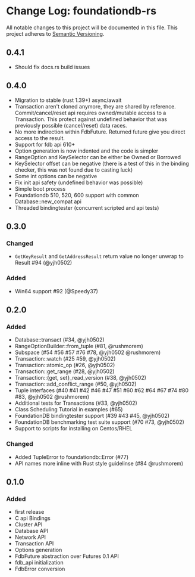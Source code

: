 # Change Log: foundationdb-rs

All notable changes to this project will be documented in this file.
This project adheres to [Semantic Versioning](http://semver.org/).

## 0.4.1

- Should fix docs.rs build issues

## 0.4.0

- Migration to stable (rust 1.39+) async/await
- Transaction aren't cloned anymore, they are shared by reference. Commit/cancel/reset api requires owned/mutable access to a Transaction. This protect against undefined behavior that was previously possible (cancel/reset) data races.
- No more indirection within FdbFuture. Returned future give you direct access to the result.
- Support for fdb api 610+
- Option generation is now indented and the code is simpler
- RangeOption and KeySelector can be either be Owned or Borrowed
- KeySelector offset can be negative (there is a test of this in the binding checker, this was not found due to casting luck)
- Some int options can be negative
- Fix init api safety (undefined behavior was possible)
- Simple boot process
- Foundationdb 510, 520, 600 support with common Database::new_compat api
- Threaded bindingtester (concurrent scripted and api tests)

## 0.3.0

### Changed

- `GetKeyResult` and `GetAddressResult` return value no longer unwrap to Result #94 (@yjh0502)

### Added

- Win64 support #92 (@Speedy37)

## 0.2.0

### Added

- Database::transact (#34, @yjh0502)
- RangeOptionBuilder::from_tuple (#81, @rushmorem)
- Subspace (#54 #56 #57 #76 #78, @yjh0502 @rushmorem)
- Transaction::watch (#25 #59, @yjh0502)
- Transaction::atomic_op (#26, @yjh0502)
- Transaction::get_range (#28, @yjh0502)
- Transaction::{get, set}\_read_version (#38, @yjh0502)
- Transaction::add_conflict_range (#50, @yjh0502)
- Tuple interfaces (#40 #41 #42 #46 #47 #51 #60 #62 #64 #67 #74 #80 #83, @yjh0502 @rushmorem)
- Additional tests for Transactions (#33, @yjh0502)
- Class Scheduling Tutorial in examples (#65)
- FoundationDB bindingtester support (#39 #43 #45, @yjh0502)
- FoundationDB benchmarking test suite support (#70 #73, @yjh0502)
- Support to scripts for installing on Centos/RHEL

### Changed

- Added TupleError to foundationdb::Error (#77)
- API names more inline with Rust style guidelinse (#84 @rushmorem)

## 0.1.0

### Added

- first release
- C api Bindings
- Cluster API
- Database API
- Network API
- Transaction API
- Options generation
- FdbFuture abstraction over Futures 0.1 API
- fdb_api initialization
- FdbError conversion
